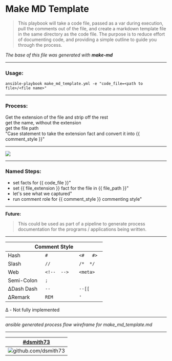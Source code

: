  # Make MD Template  
  
 > This playbook will take a code file, passed as a var during execution, pull the comments out of the file, and create a markdown template file in the same directory as the code file. The purpose is to reduce effort of documenting code, and providing a simple outline to guide you through the process.  
  
_The base of this file was generated with_ ***make-md***  

---

 ### Usage:  
  
 `ansible-playbook make_md_template.yml -e "code_file=<path to file>/<file name>"`  

 ---   

 ### Process:  
  
 Get the extension of the file and strip off the rest   
 get the name, without the extension  
 get the file path  
 "Case statement to take the extension fact and convert it into {{ comment_style }}"  

---

[![](https://mermaid.ink/img/eyJjb2RlIjoiZ3JhcGggTFJcbiAgYTEoKG1ha2UtbWQueW1sKSkgLS0-IGEye3tcIkRldGVybWluZSBTdHlsZVwifX1cbiAgYTIgLS4tPiBiMShmYTpmYS1jb2RlIEhhc2gpXG4gIGEyIC0uLT4gYzEoZmE6ZmEtY29kZSBTbGFzaClcbiAgYTIgLS4tPiBkMShmYTpmYS1jb2RlIFNlbWlDb2wpXG4gIGEyIC0uLT4gZTEoZmE6ZmEtY29kZSBXZWIpXG4gIGEyIC0uLT4gZjEoZmE6ZmEtY29kZSBEYXNoRGFzaClcbiAgYTIgLS4tPiBnMShmYTpmYS1jb2RlIGV0Yy4uLilcblxuICBjMSAtLi0-IGEzXG4gIGUxIC0uLT4gYTNcbiAgZjEgLS4tPiBhM1xuICBnMSAtLi0-IGEzXG4gIGIxIC0uLT4gYTNcbiAgZDEgLS4tPiBhM1tbZXh0cmFjdCBjb21tZW50c11dXG5cbiAgYTMgLS0-IGE0W1tjcmVhdGUgLm1kXV0iLCJtZXJtYWlkIjp7InRoZW1lIjoiZm9yZXN0In0sInVwZGF0ZUVkaXRvciI6ZmFsc2V9)](https://mermaid-js.github.io/mermaid-live-editor/#/edit/eyJjb2RlIjoiZ3JhcGggTFJcbiAgYTEoKG1ha2UtbWQueW1sKSkgLS0-IGEye3tcIkRldGVybWluZSBTdHlsZVwifX1cbiAgYTIgLS4tPiBiMShmYTpmYS1jb2RlIEhhc2gpXG4gIGEyIC0uLT4gYzEoZmE6ZmEtY29kZSBTbGFzaClcbiAgYTIgLS4tPiBkMShmYTpmYS1jb2RlIFNlbWlDb2wpXG4gIGEyIC0uLT4gZTEoZmE6ZmEtY29kZSBXZWIpXG4gIGEyIC0uLT4gZjEoZmE6ZmEtY29kZSBEYXNoRGFzaClcbiAgYTIgLS4tPiBnMShmYTpmYS1jb2RlIGV0Yy4uLilcblxuICBjMSAtLi0-IGEzXG4gIGUxIC0uLT4gYTNcbiAgZjEgLS4tPiBhM1xuICBnMSAtLi0-IGEzXG4gIGIxIC0uLT4gYTNcbiAgZDEgLS4tPiBhM1tbZXh0cmFjdCBjb21tZW50c11dXG5cbiAgYTMgLS0-IGE0W1tjcmVhdGUgLm1kXV0iLCJtZXJtYWlkIjp7InRoZW1lIjoiZm9yZXN0In0sInVwZGF0ZUVkaXRvciI6ZmFsc2V9)  

--- 
  
### Named Steps:  
  
  * set facts for {{ code_file }}"  
  * set {{ file_extension }} fact for the file in {{ file_path }}"  
  * let's see what we captured"  
  * run comment role for {{ comment_style }} commenting style"  

---

**Future:**  
> This could be used as part of a pipeline to generate process documentation for the programs / applications being written.  

---

<table>
    <thead>
        <tr>
            <th colspan=3>Comment Style</th>
        </tr>
    </thead>
    <tbody>
        <tr>
            <td>Hash</td>
            <td><code> # </code></td>
            <td><code> <#   #> </code></td>
        </tr>
        <tr>
            <td>Slash</td>
            <td><code> // </code></td>
            <td><code> /*  */ </code></td>
        </tr>
        <tr>
            <td>Web</td>
            <td><code> &lt;!--  --> </code></td>
            <td><code> &lt;meta> </code></td>
        </tr>
        <tr>
            <td>Semi-Colon</td>
            <td><code> ; </code></td>
            <td><code>  </code></td>
        </tr>
        <tr>
            <td>&#916;Dash Dash</td>
            <td><code> -- </code></td>
            <td><code> --[[ </code></td>
        </tr>
        <tr>
            <td>&#916;Remark</td>
            <td><code> REM </code></td>
            <td><code> ' </code></td>
        </tr>
    </tbody>
</table>


Δ - Not fully implemented 

---

_ansible generated process flow wireframe for make_md_template.md_  

---

|[#dsmith73](https://github.com/dsmith73)|
| :---: |
|![github.com/dsmith73](https://avatars1.githubusercontent.com/u/44279121?s=60&u=7a933a33b51505f9d6435eeffae1c8156a47dc77&v=4 "github.com/dsmith73")  
